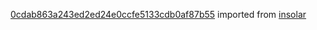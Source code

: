 [0cdab863a243ed2ed24e0ccfe5133cdb0af87b55](https://github.com/insolar/insolar/commit/0cdab863a243ed2ed24e0ccfe5133cdb0af87b55) imported from [insolar](https://github.com/insolar/insolar)
